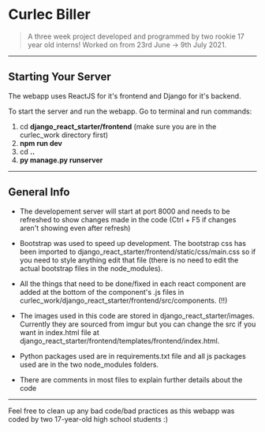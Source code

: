 # Curlec Biller

> A three week project developed and programmed by two rookie 17 year old interns! Worked on from 23rd June → 9th July 2021.

---

## Starting Your Server

The webapp uses ReactJS for it's frontend and Django for it's backend.

To start the server and run the webapp. Go to terminal and run commands:

1. cd **django_react_starter/frontend** (make sure you are in the curlec_work directory first)
2. **npm run dev**
3. cd **..**
4. **py manage.py runserver**

---

## General Info

- The developement server will start at port 8000 and needs to be refreshed to show changes made in the code (Ctrl + F5 if changes aren't showing even after refresh)

- Bootstrap was used to speed up development. The bootstrap css has been imported to django_react_starter/frontend/static/css/main.css so if you need to style anything edit that file (there is no need to edit the actual bootstrap files in the node_modules).

- All the things that need to be done/fixed in each react component are added at the bottom of the component's .js files in curlec_work/django_react_starter/frontend/src/components. (!!)

- The images used in this code are stored in django_react_starter/images. Currently they are sourced from imgur but you can change the src if you want in index.html file at django_react_starter/frontend/templates/frontend/index.html.

- Python packages used are in requirements.txt file and all js packages used are in the two node_modules folders.

- There are comments in most files to explain further details about the code

---

Feel free to clean up any bad code/bad practices as this webapp was coded by two 17-year-old high school students :)
